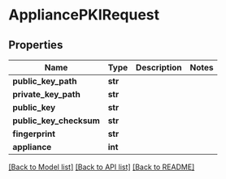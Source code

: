 # AppliancePKIRequest


## Properties
Name | Type | Description | Notes
------------ | ------------- | ------------- | -------------
**public_key_path** | **str** |  | 
**private_key_path** | **str** |  | 
**public_key** | **str** |  | 
**public_key_checksum** | **str** |  | 
**fingerprint** | **str** |  | 
**appliance** | **int** |  | 

[[Back to Model list]](../README.md#documentation-for-models) [[Back to API list]](../README.md#documentation-for-api-endpoints) [[Back to README]](../README.md)


